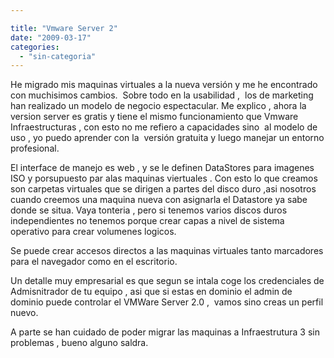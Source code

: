 ```yaml
---

title: "Vmware Server 2"
date: "2009-03-17"
categories: 
  - "sin-categoria"
---
```


He migrado mis maquinas virtuales a la nueva versión y me he encontrado con muchisimos cambios.  Sobre todo en la usabilidad ,  los de marketing han realizado un modelo de negocio espectacular. Me explico , ahora la version server es gratis y tiene el mismo funcionamiento que Vmware Infraestructuras , con esto no me refiero a capacidades sino  al modelo de uso , yo puedo aprender con la  versión gratuita y luego manejar un entorno profesional.

El interface de manejo es web , y se le definen DataStores para imagenes ISO y porsupuesto par alas maquinas viertuales . Con esto lo que creamos son carpetas virtuales que se dirigen a partes del disco duro ,asi nosotros cuando creemos una maquina nueva con asignarla el Datastore ya sabe donde se situa. Vaya tonteria , pero si tenemos varios discos duros  independientes no tenemos porque crear capas a nivel de sistema operativo para crear volumenes logicos.

Se puede crear accesos directos a las maquinas virtuales tanto marcadores para el navegador como en el escritorio.

Un detalle muy empresarial es que segun se intala coge los credenciales de Admisnitrador de tu equipo , asi que si estas en dominio el admin de dominio puede controlar el VMWare Server 2.0 ,  vamos sino creas un perfil nuevo.

A parte se han cuidado de poder migrar las maquinas a Infraestrutura 3 sin problemas , bueno alguno saldra.
